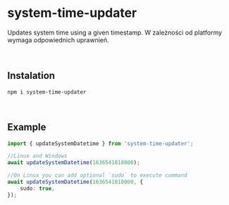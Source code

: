 # system-time-updater

Updates system time using a given timestamp. W zależności od platformy wymaga odpowiednich uprawnień.

<br>

## Instalation
```
npm i system-time-updater
```
<br>

## Example
```ts
import { updateSystemDatetime } from 'system-time-updater';

//Linux and Windows
await updateSystemDatetime(1636541818000);

//On Linux you can add optional `sudo` to execute command
await updateSystemDatetime(1636541818000, {
    sudo: true,
});

```